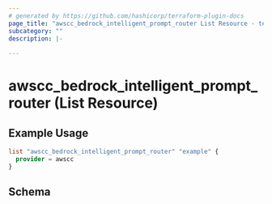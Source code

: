 ```yaml
---
# generated by https://github.com/hashicorp/terraform-plugin-docs
page_title: "awscc_bedrock_intelligent_prompt_router List Resource - terraform-provider-awscc"
subcategory: ""
description: |-
  
---
```


# awscc_bedrock_intelligent_prompt_router (List Resource)



## Example Usage

```terraform
list "awscc_bedrock_intelligent_prompt_router" "example" {
  provider = awscc
}
```

<!-- schema generated by tfplugindocs -->
## Schema
